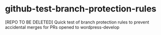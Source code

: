 # github-test-branch-protection-rules
[REPO TO BE DELETED] Quick test of branch protection rules to prevent accidental merges for PRs opened to wordpress-develop
